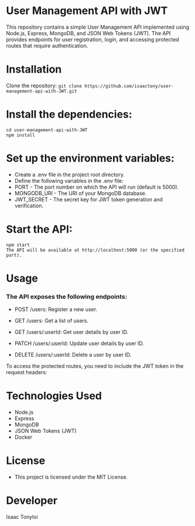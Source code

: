 # User Management API with JWT
This repository contains a simple User Management API implemented using Node.js, Express, MongoDB, and JSON Web Tokens (JWT). The API provides endpoints for user registration, login, and accessing protected routes that require authentication.
# Installation  
Clone the repository:
```git clone https://github.com/isaactony/user-management-api-with-JWT.git```
# Install the dependencies:
```  ///
cd user-management-api-with-JWT
npm install
```
# Set up the environment variables:  

- Create a .env file in the project root directory.
- Define the following variables in the .env file:
- PORT - The port number on which the API will run (default is 5000).
- MONGODB_URI - The URI of your MongoDB database.
- JWT_SECRET - The secret key for JWT token generation and verification.

# Start the API:
```
npm start 
The API will be available at http://localhost:5000 (or the specified port).
```

# Usage
### The API exposes the following endpoints:

- POST /users: Register a new user.

- GET /users: Get a list of users.

- GET /users/:userId: Get user details by user ID.

- PATCH /users/:userId: Update user details by user ID.

- DELETE /users/:userId: Delete a user by user ID.


To access the protected routes, you need to include the JWT token in the request headers:


# Technologies Used
- Node.js
- Express
- MongoDB
- JSON Web Tokens (JWT)
- Docker


# License
- This project is licensed under the MIT License.


# Developer
Isaac Tonyloi



